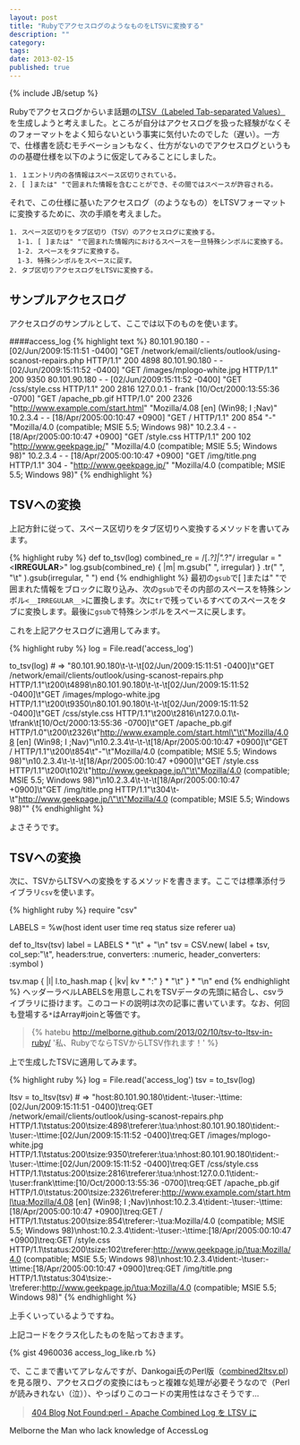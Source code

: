 ```yaml
---
layout: post
title: "RubyでアクセスログのようなものをLTSVに変換する"
description: ""
category: 
tags: 
date: 2013-02-15
published: true
---
```

{% include JB/setup %}


Rubyでアクセスログからいま話題の[LTSV（Labeled Tab-separated Values）](http://ltsv.org/ 'Labeled Tab-separated Values (LTSV)')を生成しようと考えました。ところが自分はアクセスログを扱った経験がなくそのフォーマットをよく知らないという事実に気付いたのでした（遅い）。一方で、仕様書を読むモチベーションもなく、仕方がないのでアクセスログというものの基礎仕様を以下のように仮定してみることにしました。

    1. １エントリ内の各情報はスペース区切りされている。
    2. [ ]または" "で囲まれた情報を含むことができ、その間ではスペースが許容される。

それで、この仕様に基いたアクセスログ（のようなもの）をLTSVフォーマットに変換するために、次の手順を考えました。

    1. スペース区切りをタブ区切り（TSV）のアクセスログに変換する。
      1-1. [ ]または" "で囲まれた情報内におけるスペースを一旦特殊シンボルに変換する。
      1-2. スペースをタブに変換する。
      1-3. 特殊シンボルをスペースに戻す。
    2. タブ区切りアクセスログをLTSVに変換する。

## サンプルアクセスログ
アクセスログのサンプルとして、ここでは以下のものを使います。

####access_log
{% highlight text %}
80.101.90.180 - - [02/Jun/2009:15:11:51 -0400] "GET /network/email/clients/outlook/using-scanost-repairs.php HTTP/1.1" 200 4898
80.101.90.180 - - [02/Jun/2009:15:11:52 -0400] "GET /images/mplogo-white.jpg HTTP/1.1" 200 9350
80.101.90.180 - - [02/Jun/2009:15:11:52 -0400] "GET /css/style.css HTTP/1.1" 200 2816
127.0.0.1 - frank [10/Oct/2000:13:55:36 -0700] "GET /apache_pb.gif HTTP/1.0" 200 2326 "http://www.example.com/start.html" "Mozilla/4.08 [en] (Win98; I ;Nav)"
10.2.3.4 - - [18/Apr/2005:00:10:47 +0900] "GET / HTTP/1.1" 200 854 "-" "Mozilla/4.0 (compatible; MSIE 5.5; Windows 98)"
10.2.3.4 - - [18/Apr/2005:00:10:47 +0900] "GET /style.css HTTP/1.1" 200 102 "http://www.geekpage.jp/" "Mozilla/4.0 (compatible; MSIE 5.5; Windows 98)"
10.2.3.4 - - [18/Apr/2005:00:10:47 +0900] "GET /img/title.png HTTP/1.1" 304 - "http://www.geekpage.jp/" "Mozilla/4.0 (compatible; MSIE 5.5; Windows 98)"
{% endhighlight %}

## TSVへの変換
上記方針に従って、スペース区切りをタブ区切りへ変換するメソッドを書いてみます。

{% highlight ruby %}
def to_tsv(log)
  combined_re = /\[.*?\]|".*?"/
  irregular = "<__IRREGULAR__>"
  log.gsub(combined_re) { |m| m.gsub(" ", irregular) }
     .tr(" ", "\t" ).gsub(irregular, " ")
end
{% endhighlight %}
最初の`gsub`で\[ \]または" "で囲まれた情報をブロックに取り込み、次の`gsub`でその内部のスペースを特殊シンボル`<__IRREGULAR__>`に置換します。次に`tr`で残っているすべてのスペースをタブに変換します。最後に`gsub`で特殊シンボルをスペースに戻します。

これを上記アクセスログに適用してみます。

{% highlight ruby %}
log = File.read('access_log')

to_tsv(log) # => "80.101.90.180\t-\t-\t[02/Jun/2009:15:11:51 -0400]\t\"GET /network/email/clients/outlook/using-scanost-repairs.php HTTP/1.1\"\t200\t4898\n80.101.90.180\t-\t-\t[02/Jun/2009:15:11:52 -0400]\t\"GET /images/mplogo-white.jpg HTTP/1.1\"\t200\t9350\n80.101.90.180\t-\t-\t[02/Jun/2009:15:11:52 -0400]\t\"GET /css/style.css HTTP/1.1\"\t200\t2816\n127.0.0.1\t-\tfrank\t[10/Oct/2000:13:55:36 -0700]\t\"GET /apache_pb.gif HTTP/1.0\"\t200\t2326\t\"http://www.example.com/start.html\"\t\"Mozilla/4.08 [en] (Win98; I ;Nav)\"\n10.2.3.4\t-\t-\t[18/Apr/2005:00:10:47 +0900]\t\"GET / HTTP/1.1\"\t200\t854\t\"-\"\t\"Mozilla/4.0 (compatible; MSIE 5.5; Windows 98)\"\n10.2.3.4\t-\t-\t[18/Apr/2005:00:10:47 +0900]\t\"GET /style.css HTTP/1.1\"\t200\t102\t\"http://www.geekpage.jp/\"\t\"Mozilla/4.0 (compatible; MSIE 5.5; Windows 98)\"\n10.2.3.4\t-\t-\t[18/Apr/2005:00:10:47 +0900]\t\"GET /img/title.png HTTP/1.1\"\t304\t-\t\"http://www.geekpage.jp/\"\t\"Mozilla/4.0 (compatible; MSIE 5.5; Windows 98)\""
{% endhighlight %}

よさそうです。

## TSVへの変換
次に、TSVからLTSVへの変換をするメソッドを書きます。ここでは標準添付ライブラリ`csv`を使います。

{% highlight ruby %}
require "csv"

LABELS = %w(host ident user time req status size referer ua)

def to_ltsv(tsv)
  label = LABELS * "\t" + "\n"
  tsv = CSV.new( label + tsv, col_sep:"\t",
                              headers:true,
                              converters: :numeric,
                              header_converters: :symbol )

  tsv.map { |l| l.to_hash.map { |kv| kv * ":" } * "\t" } * "\n"
end
{% endhighlight %}
ヘッダーラベルLABELSを用意しこれをTSVデータの先頭に結合し、csvライブラリに掛けます。このコードの説明は次の記事に書いています。なお、何回も登場する`*`はArray#joinと等価です。

> {% hatebu http://melborne.github.com/2013/02/10/tsv-to-ltsv-in-ruby/ '私、RubyでならTSVからLTSV作れます！' %}

上で生成したTSVに適用してみます。

{% highlight ruby %}
log = File.read('access_log')
tsv = to_tsv(log)

ltsv = to_ltsv(tsv) # => "host:80.101.90.180\tident:-\tuser:-\ttime:[02/Jun/2009:15:11:51 -0400]\treq:GET /network/email/clients/outlook/using-scanost-repairs.php HTTP/1.1\tstatus:200\tsize:4898\treferer:\tua:\nhost:80.101.90.180\tident:-\tuser:-\ttime:[02/Jun/2009:15:11:52 -0400]\treq:GET /images/mplogo-white.jpg HTTP/1.1\tstatus:200\tsize:9350\treferer:\tua:\nhost:80.101.90.180\tident:-\tuser:-\ttime:[02/Jun/2009:15:11:52 -0400]\treq:GET /css/style.css HTTP/1.1\tstatus:200\tsize:2816\treferer:\tua:\nhost:127.0.0.1\tident:-\tuser:frank\ttime:[10/Oct/2000:13:55:36 -0700]\treq:GET /apache_pb.gif HTTP/1.0\tstatus:200\tsize:2326\treferer:http://www.example.com/start.html\tua:Mozilla/4.08 [en] (Win98; I ;Nav)\nhost:10.2.3.4\tident:-\tuser:-\ttime:[18/Apr/2005:00:10:47 +0900]\treq:GET / HTTP/1.1\tstatus:200\tsize:854\treferer:-\tua:Mozilla/4.0 (compatible; MSIE 5.5; Windows 98)\nhost:10.2.3.4\tident:-\tuser:-\ttime:[18/Apr/2005:00:10:47 +0900]\treq:GET /style.css HTTP/1.1\tstatus:200\tsize:102\treferer:http://www.geekpage.jp/\tua:Mozilla/4.0 (compatible; MSIE 5.5; Windows 98)\nhost:10.2.3.4\tident:-\tuser:-\ttime:[18/Apr/2005:00:10:47 +0900]\treq:GET /img/title.png HTTP/1.1\tstatus:304\tsize:-\treferer:http://www.geekpage.jp/\tua:Mozilla/4.0 (compatible; MSIE 5.5; Windows 98)"
{% endhighlight %}

上手くいっているようですね。

上記コードをクラス化したものを貼っておきます。


{% gist 4960036 access_log_like.rb %}

で、ここまで書いてアレなんですが、Dankogai氏のPerl版（[combined2ltsv.pl](http://colabv6.dan.co.jp/ltsv/combined2ltsv.pl 'colabv6.dan.co.jp/ltsv/combined2ltsv.pl')）を見る限り、アクセスログの変換にはもっと複雑な処理が必要そうなので（Perlが読みきれない（泣））、やっぱりこのコードの実用性はなさそうです...

> [404 Blog Not Found:perl - Apache Combined Log を LTSV に](http://blog.livedoor.jp/dankogai/archives/51853024.html '404 Blog Not Found:perl - Apache Combined Log を LTSV に')


Melborne the Man who lack knowledge of AccessLog


